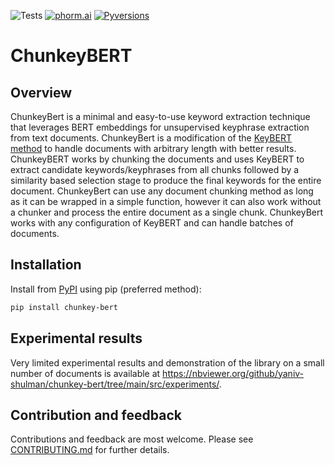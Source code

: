 ![Tests](https://github.com/yaniv-shulman/chunkey-bert/actions/workflows/linting_and_tests.yml/badge.svg?branch=main)
[![phorm.ai](https://img.shields.io/badge/ask%20phorm.ai-8A2BE2)](https://www.phorm.ai/query?projectId=f7ddaf97-2b90-4515-a364-855258454655)
[![Pyversions](https://img.shields.io/pypi/pyversions/chunkey-bert.svg?style=flat-square)](https://pypi.python.org/pypi/chunkey-bert)

# ChunkeyBERT #
## Overview ##
ChunkeyBert is a minimal and easy-to-use keyword extraction technique that leverages BERT embeddings for unsupervised 
keyphrase extraction from text documents. ChunkeyBert is a modification of the 
[KeyBERT method](https://towardsdatascience.com/keyword-extraction-with-bert-724efca412ea) to handle documents with 
arbitrary length with better results. ChunkeyBERT works by chunking the documents and uses KeyBERT to extract candidate
keywords/keyphrases from all chunks followed by a similarity based selection stage to produce the final keywords for the
entire document. ChunkeyBert can use any document chunking method as long as it can be wrapped in a simple function, 
however it can also work without a chunker and process the entire document as a single chunk. ChunkeyBert works with any
configuration of KeyBERT and can handle batches of documents. 

## Installation ##
Install from [PyPI](https://pypi.org/project/chunkey-bert/) using pip (preferred method):
```bash
pip install chunkey-bert
```

## Experimental results ##
Very limited experimental results and demonstration of the library on a small number of documents is available at 
 https://nbviewer.org/github/yaniv-shulman/chunkey-bert/tree/main/src/experiments/.


## Contribution and feedback ##
Contributions and feedback are most welcome. Please see
[CONTRIBUTING.md](https://github.com/yaniv-shulman/chunkey-bert/tree/main/CONTRIBUTING.md) for further details.

